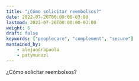 ```yaml
---
title: "¿Cómo solicitar reembolsos?"
date: 2022-07-26T00:00:00-03:00
lastmod: 2022-07-26T00:00:00-03:00
weight: 6
draft: false
keywords: ["peoplecare", "complement", "secure"]
mantained_by:
    - alejandrapaola
    - patymunozl
---
```


¿Cómo solicitar reembolsos?
